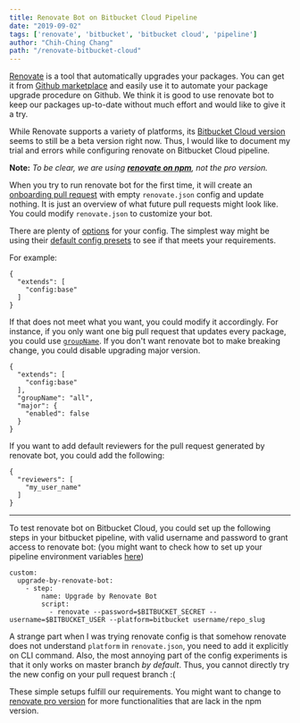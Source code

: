 ```yaml
---
title: Renovate Bot on Bitbucket Cloud Pipeline
date: "2019-09-02"
tags: ['renovate', 'bitbucket', 'bitbucket cloud', 'pipeline']
author: "Chih-Ching Chang"
path: "/renovate-bitbucket-cloud"
---
```


[Renovate](https://github.com/renovatebot/renovate) is a tool that automatically upgrades your packages. You can get it from [Github marketplace](https://github.com/marketplace/renovate) and easily use it to automate your package upgrade procedure on Github. We think it is good to use renovate bot to keep our packages up-to-date without much effort and would like to give it a try.

While Renovate supports a variety of platforms, its [Bitbucket Cloud version](https://github.com/renovatebot/renovate/tree/master/lib/platform/bitbucket) seems to still be a beta version right now. Thus, I would like to document my trial and errors while configuring renovate on Bitbucket Cloud pipeline.

**Note:** _To be clear, we are using  **[renovate on npm](https://www.npmjs.com/package/renovate)**, not the pro version._

When you try to run renovate bot for the first time, it will create an [onboarding pull request](https://docs.renovatebot.com/configure-renovate/) with empty `renovate.json` config and update nothing. It is just an overview of what future pull requests might look like. You could modify `renovate.json` to customize your bot.

There are plenty of [options](https://docs.renovatebot.com/configuration-options/) for your config. The simplest way might be using their [default config presets](https://docs.renovatebot.com/presets-config/) to see if that meets your requirements.

For example:

```
{
  "extends": [
    "config:base"
  ]
}
```

If that does not meet what you want, you could modify it accordingly. For instance, if you only want one big pull request that updates every package, you could use [`groupName`](https://docs.renovatebot.com/configuration-options/#groupname). If you don't want renovate bot to make breaking change, you could disable upgrading major version.

```
{
  "extends": [
    "config:base"
  ],
  "groupName": "all",
  "major": {
    "enabled": false
  }
}
```

If you want to add default reviewers for the pull request generated by renovate bot, you could add the following:

```
{
  "reviewers": [
    "my_user_name"
  ]
}
```

---

To test renovate bot on Bitbucket Cloud, you could set up the following steps in your bitbucket pipeline, with valid username and password to grant access to renovate bot: (you might want to check how to set up your pipeline environment variables [here](./pull-request-bitbucket-pipeline))

```
custom:
  upgrade-by-renovate-bot:
    - step:
        name: Upgrade by Renovate Bot
        script:
          - renovate --password=$BITBUCKET_SECRET --username=$BITBUCKET_USER --platform=bitbucket username/repo_slug

```

A strange part when I was trying renovate config is that somehow renovate does not understand `platform` in `renovate.json`, you need to add it explicitly on CLI command.
Also, the most annoying part of the config experiments is that it only works on master branch _by default_. Thus, you cannot directly try the new config on your pull request branch :(

These simple setups fulfill our requirements. You might want to change to [renovate pro version](https://docs.renovatebot.com/pro/overview/) for more functionalities that are lack in the npm version.
